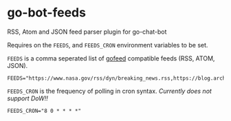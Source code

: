 # go-bot-feeds

RSS, Atom and JSON feed parser plugin for go-chat-bot

Requires on the `FEEDS`, and `FEEDS_CRON` environment variables to be set.

`FEEDS` is a comma seperated list of [gofeed](https://github.com/mmcdole/gofeed) compatible feeds (RSS, ATOM, JSON).

```
FEEDS="https://www.nasa.gov/rss/dyn/breaking_news.rss,https://blog.archive.org/atom"
```

`FEEDS_CRON` is the frequency of polling in cron syntax. *Currently does not support DoW!!*

```
FEEDS_CRON="8 0 * * * *"
```
